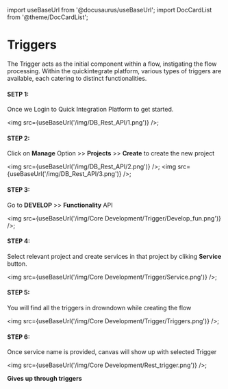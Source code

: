 import useBaseUrl from '@docusaurus/useBaseUrl';
import DocCardList from '@theme/DocCardList';

# Triggers

The Trigger acts as the initial component within a flow, instigating the flow processing. Within the quickintegrate platform, various types of triggers are available, each catering to distinct functionalities.

#### SETP 1:
Once we Login to Quick Integration Platform to get started.

<img src={useBaseUrl('/img/DB_Rest_API/1.png')} />;

#### STEP 2:
Click on **Manage** Option >> **Projects** >> **Create** to create the new project

<img src={useBaseUrl('/img/DB_Rest_API/2.png')} />;
<img src={useBaseUrl('/img/DB_Rest_API/3.png')} />;

#### STEP 3:
Go to **DEVELOP** >> **Functionality** API

<img src={useBaseUrl('/img/Core Development/Trigger/Develop_fun.png')} />;

#### STEP 4:
Select relevant project and create services in that project
by cliking **Service** button.

<img src={useBaseUrl('/img/Core Development/Trigger/Service.png')} />; 

#### STEP 5:
You will find all the triggers in drowndown while creating the flow

<img src={useBaseUrl('/img/Core Development/Trigger/Triggers.png')} />;

#### STEP 6:
Once service name is provided, canvas will show up with selected Trigger

<img src={useBaseUrl('/img/Core Development/Rest_trigger.png')} />;

**Gives up through triggers**

<DocCardList />